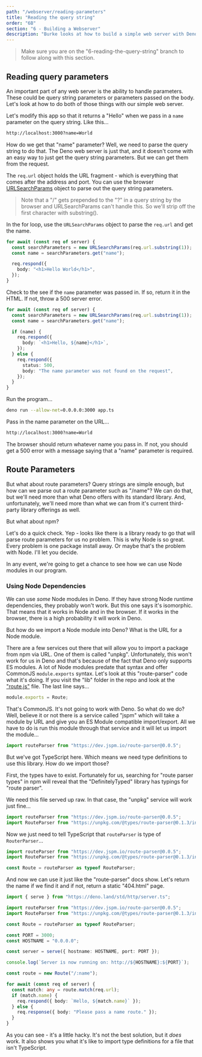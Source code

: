```yaml
---
path: "/webserver/reading-parameters"
title: "Reading the query string"
order: "6B"
section: "6 - Building a Webserver"
description: "Burke looks at how to build a simple web server with Deno"
---
```


> Make sure you are on the "6-reading-the-query-string" branch to follow along with this section.

## Reading query parameters

An important part of any web server is the ability to handle parameters. These could be query string parameters or parameters passed on the body. Let's look at how to do both of those things with our simple web server.

Let's modify this app so that it returns a "Hello" when we pass in a `name` parameter on the query string. Like this...

```bash
http://localhost:3000?name=World
```

How do we get that "name" parameter? Well, we need to parse the query string to do that. The Deno web server is just that, and it doesn't come with an easy way to just get the query string parameters. But we can get them from the request.

The `req.url` object holds the URL fragment - which is everything that comes after the address and port. You can use the browser [URLSearchParams](https://developer.mozilla.org/en-US/docs/Web/API/URLSearchParams) object to parse out the query string parameters.

> Note that a "/" gets prepended to the "?" in a query string by the browser and URLSearchParams can't handle this. So we'll strip off the first character with substring().

In the for loop, use the `URLSearchParams` object to parse the `req.url` and get the name.

```typescript
for await (const req of server) {
  const searchParameters = new URLSearchParams(req.url.substring(1));
  const name = searchParameters.get("name");

  req.respond({
    body: "<h1>Hello World</h1>",
  });
}
```

Check to the see if the `name` parameter was passed in. If so, return it in the HTML. If not, throw a 500 server error.

```typescript
for await (const req of server) {
  const searchParameters = new URLSearchParams(req.url.substring(1));
  const name = searchParameters.get("name");

  if (name) {
    req.respond({
      body: `<h1>Hello, ${name}</h1>`,
    });
  } else {
    req.respond({
      status: 500,
      body: "The name parameter was not found on the request",
    });
  }
}
```

Run the program...

```bash
deno run --allow-net=0.0.0.0:3000 app.ts
```

Pass in the name parameter on the URL...

```bash
http://localhost:3000?name=World
```

The browser should return whatever name you pass in. If not, you should get a 500 error with a message saying that a "name" parameter is required.

## Route Parameters

But what about route parameters? Query strings are simple enough, but how can we parse out a route parameter such as "/name"? We can do that, but we'll need more than what Deno offers with its standard library. And, unfortunately, we'll need more than what we can from it's current third-party library offerings as well.

But what about npm?

Let's do a quick check. Yep - looks like there is a library ready to go that will parse route parameters for us no problem. This is why Node is so great. Every problem is one package install away. Or maybe that's the problem with Node. I'll let you decide.

In any event, we're going to get a chance to see how we can use Node modules in our program.

### Using Node Dependencies

We can use _some_ Node modules in Deno. If they have strong Node runtime dependencies, they probably won't work. But this one says it's isomorphic. That means that it works in Node and in the browser. If it works in the browser, there is a high probability it will work in Deno.

But how do we import a Node module into Deno? What is the URL for a Node module.

There are a few services out there that will allow you to import a package from npm via URL. One of them is called "unpkg". Unfortunately, this won't work for us in Deno and that's because of the fact that Deno only supports ES modules. A lot of Node modules predate that syntax and offer CommonJS `module.exports` syntax. Let's look at this "route-parser" code what it's doing. If you visit the "lib" folder in the repo and look at the ["route.js"](https://github.com/rcs/route-parser/blob/master/lib/route.js) file. The last line says...

```javascript
module.exports = Route;
```

That's CommonJS. It's not going to work with Deno. So what do we do? Well, believe it or not there is a service called "jspm" which will take a module by URL and give you an ES Module compatible import/export. All we have to do is run this module through that service and it will let us import the module...

```typescript
import routeParser from "https://dev.jspm.io/route-parser@0.0.5";
```

But we've got TypeScript here. Which means we need type definitions to use this library. How do we import those?

First, the types have to exist. Fortunately for us, searching for "route parser types" in npm will reveal that the "DefinitelyTyped" library has typings for "route parser".

We need this file served up raw. In that case, the "unpkg" service will work just fine...

```typescript
import routeParser from "https://dev.jspm.io/route-parser@0.0.5";
import RouteParser from "https://unpkg.com/@types/route-parser@0.1.3/index.d.ts";
```

Now we just need to tell TypeScript that `routeParser` is type of `RouterParser`...

```typescript
import routeParser from "https://dev.jspm.io/route-parser@0.0.5";
import RouteParser from "https://unpkg.com/@types/route-parser@0.1.3/index.d.ts";

const Route = routeParser as typeof RouteParser;
```

And now we can use it just like the "route-parser" docs show. Let's return the name if we find it and if not, return a static "404.html" page.

```typescript
import { serve } from "https://deno.land/std/http/server.ts";

import routeParser from "https://dev.jspm.io/route-parser@0.0.5";
import RouteParser from "https://unpkg.com/@types/route-parser@0.1.3/index.d.ts";

const Route = routeParser as typeof RouteParser;

const PORT = 3000;
const HOSTNAME = "0.0.0.0";

const server = serve({ hostname: HOSTNAME, port: PORT });

console.log(`Server is now running on: http://${HOSTNAME}:${PORT}`);

const route = new Route("/:name");

for await (const req of server) {
  const match: any = route.match(req.url);
  if (match.name) {
    req.respond({ body: `Hello, ${match.name}` });
  } else {
    req.response({ body: "Please pass a name route." });
  }
}
```

As you can see - it's a little hacky. It's not the best solution, but it _does_ work. It also shows you what it's like to import type definitions for a file that isn't TypeScript.
